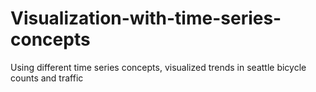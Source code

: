 # Visualization-with-time-series-concepts
Using different time series concepts, visualized trends in seattle bicycle counts and traffic
